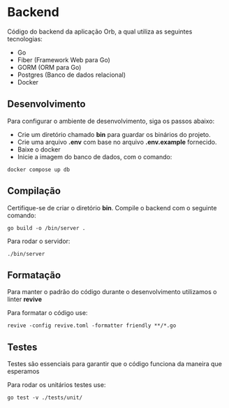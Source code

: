 # Backend

Código do backend da aplicação Orb, a qual utiliza as seguintes tecnologias:

- Go
- Fiber (Framework Web para Go)
- GORM (ORM para Go)
- Postgres (Banco de dados relacional)
- Docker

## Desenvolvimento 

Para configurar o ambiente de desenvolvimento, siga os passos abaixo:

- Crie um diretório chamado **bin** para guardar os binários do projeto.
- Crie uma arquivo **.env** com base no arquivo **.env.example** fornecido.
- Baixe o docker 
- Inicie a imagem do banco de dados, com o comando: 

```
docker compose up db
```

## Compilação

Certifique-se de criar o diretório **bin**. Compile o backend com o seguinte comando: 

```
go build -o /bin/server .
```

Para rodar o servidor:

```
./bin/server
```

## Formatação 

Para manter o padrão do código durante o desenvolvimento utilizamos o linter **revive**

Para formatar o código use:
```
revive -config revive.toml -formatter friendly **/*.go
```

## Testes 

Testes são essenciais para garantir que o código funciona da maneira que esperamos 

Para rodar os unitários testes use:
```
go test -v ./tests/unit/
```
